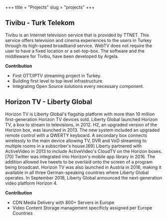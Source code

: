 +++
title = "Projects"
slug = "projects"
+++

## Tivibu - Turk Telekom

Tivibu is an Internet television service that is provided by TTNET. This service offers television and cinema experiences to the users in Turkey through its high-speed broadband service. WebTV does not require the user to have a fixed location or a set-top-box. The software and the middleware for Tivibu, have been developed by Argela.

**Contribution**

- First OTT/IPTV streaming project in Turkey.
- Building first level to top level infrastructure.
- Integrating Open Source solutions every necessary component.

## Horizon TV - Liberty Global

Horizon TV is Liberty Global's flagship platform with more than 10 million first-generation Horizon TV devices sold.
Liberty Global launched Horizon TV, a box to stream to televisions, in 2012. H2, an upgraded version of the Horizon box, was launched in 2013. The new system included an upgraded remote control with a QWERTY keyboard. A secondary box connects wirelessly to the main device allowing TV, DVR and VoD streaming to multiple rooms in a subscriber's house.[69] Liberty partnered with ActiveVideo in 2013 to include ActiveVideo's CloudTV on the Horizon boxes.[70]
Twitter was integrated into Horizon's mobile app library in 2016. The addition allowed live tweets to be overlaid onto the screen of a program being broadcast. Horizon TV was also launched in Austria in 2016, making it available in all three German-speaking countries where Liberty Global operates.
In September 2018, Liberty Global announced the next-generation video platform Horizon 4.

**Contribution**

- CDN Media Delivery with 800+ Servers in Europe
- Video Content Storage management specificly assigned per Europe Countries
